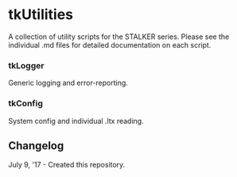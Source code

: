 # tkUtilities
A collection of utility scripts for the STALKER series. Please see the individual .md files for detailed documentation on each script.

### tkLogger
Generic logging and error-reporting.

### tkConfig
System config and individual .ltx reading.

## Changelog
July 9, '17 - Created this repository.
